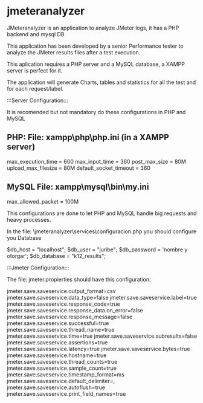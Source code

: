 # jmeteranalyzer

JMeteranalyzer is an application to analyze JMeter logs, it has a PHP backend and mysql DB

This application has been developed by a senior Performance tester to analyze the JMeter results files after a test execution.

This aplication requires a PHP server and a MySQL database, a XAMPP server is perfect for it.

The application will generate Charts, tables and statistics for all the test and for each request/label.


:::Server Configuration:::

It is recomended but not mandatory do these configurations in PHP and MySQL

PHP:
File: xampp\php\php.ini (in a XAMPP server)
--------------------------------------------------
max_execution_time = 600 
max_input_time = 360 
post_max_size = 80M 
upload_max_filesize = 80M 
default_socket_timeout = 360

MySQL
File: xampp\mysql\bin\my.ini
--------------------------------------------------
max_allowed_packet = 100M

This configurations are done to let PHP and MySQL handle big requests and heavy processes.

In the file: \jmeteranalyzer\services\configuracion.php you should configure you Database

$db_host        =   "localhost";
$db_user        =   "juribe";
$db_password    =   'nombre y otorgar';
$db_database    =   "k12_results";


:::Jmeter Configuration:::

The file: jmeter.propierties should have this configuration:

jmeter.save.saveservice.output_format=csv
jmeter.save.saveservice.data_type=false
jmeter.save.saveservice.label=true
jmeter.save.saveservice.response_code=true
jmeter.save.saveservice.response_data.on_error=false
jmeter.save.saveservice.response_message=false
jmeter.save.saveservice.successful=true
jmeter.save.saveservice.thread_name=true
jmeter.save.saveservice.time=true
jmeter.save.saveservice.subresults=false
jmeter.save.saveservice.assertions=true
jmeter.save.saveservice.latency=true
jmeter.save.saveservice.bytes=true
jmeter.save.saveservice.hostname=true
jmeter.save.saveservice.thread_counts=true
jmeter.save.saveservice.sample_count=true
jmeter.save.saveservice.timestamp_format=ms
jmeter.save.saveservice.default_delimiter=,
jmeter.save.saveservice.autoflush=true
jmeter.save.saveservice.print_field_names=true
